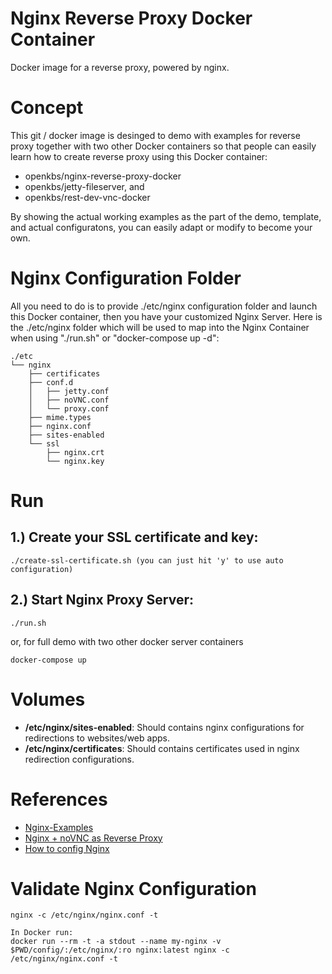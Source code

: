 # Nginx Reverse Proxy Docker Container
Docker image for a reverse proxy, powered by nginx. 

# Concept
This git / docker image is desinged to demo with examples for reverse proxy together with two other Docker containers so that people can easily learn how to create reverse proxy using this Docker container:
* openkbs/nginx-reverse-proxy-docker
* openkbs/jetty-fileserver, and
* openkbs/rest-dev-vnc-docker

By showing the actual working examples as the part of the demo, template, and actual configuratons, you can easily adapt or modify to become your own. 

# Nginx Configuration Folder
All you need to do is to provide ./etc/nginx configuration folder and launch this Docker container, then you have your customized Nginx Server.
Here is the ./etc/nginx folder which will be used to map into the Nginx Container when using "./run.sh" or "docker-compose up -d":

```
./etc
└── nginx
    ├── certificates
    ├── conf.d
    │   ├── jetty.conf
    │   ├── noVNC.conf
    │   └── proxy.conf
    ├── mime.types
    ├── nginx.conf
    ├── sites-enabled
    └── ssl
        ├── nginx.crt
        └── nginx.key

```

# Run

## 1.) Create your SSL certificate and key:
```
./create-ssl-certificate.sh (you can just hit 'y' to use auto configuration)
```
## 2.) Start Nginx Proxy Server:
```
./run.sh
```
or, for full demo with two other docker server containers
```
docker-compose up
```

# Volumes

* **/etc/nginx/sites-enabled**: Should contains nginx configurations for redirections to websites/web apps.
* **/etc/nginx/certificates**: Should contains certificates used in nginx redirection configurations.

# References
* [Nginx-Examples](https://www.nginx.com/resources/wiki/start/topics/examples/full/)
* [Nginx + noVNC as Reverse Proxy](https://github.com/novnc/noVNC/wiki/Proxying-with-nginx)
* [How to config Nginx](https://www.linode.com/docs/web-servers/nginx/how-to-configure-nginx/)

# Validate Nginx Configuration
```
nginx -c /etc/nginx/nginx.conf -t

In Docker run:
docker run --rm -t -a stdout --name my-nginx -v $PWD/config/:/etc/nginx/:ro nginx:latest nginx -c /etc/nginx/nginx.conf -t

```
